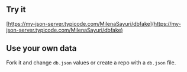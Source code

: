 ## Try it

[https://my-json-server.typicode.com/MilenaSayuri/dbfake](https://my-json-server.typicode.com/MilenaSayuri/dbfake)

## Use your own data

Fork it and change `db.json` values or create a repo with a `db.json` file.
